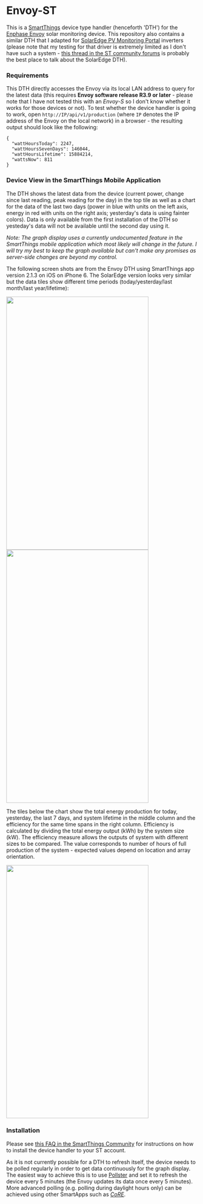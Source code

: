 # Envoy-ST
This is a [SmartThings](http://smartthings.com) device type handler (henceforth 'DTH') for the [Enphase Envoy](https://enphase.com/en-us/products-and-services/envoy) solar monitoring device. This repository also contains a similar DTH that I adapted for [SolarEdge PV Monitoring Portal](http://www.solaredge.us/groups/us/products/pv-monitoring) inverters (please note that my testing for that driver is extremely limited as I don't have such a system - [this thread in the ST community forums](https://community.smartthings.com/t/solaredge-device-type/30950) is probably the best place to talk about the SolarEdge DTH).

### Requirements
This DTH directly accesses the Envoy via its local LAN address to query for the latest data (this requires **Envoy software release R3.9 or later** - please note that I have not tested this with an *Envoy-S* so I don't know whether it works for those devices or not). To test whether the device handler is going to work, open `http://IP/api/v1/production` (where `IP` denotes the IP address of the Envoy on the local network) in a browser - the resulting output should look like the following:
```
{
  "wattHoursToday": 2247,
  "wattHoursSevenDays": 146044,
  "wattHoursLifetime": 15884214,
  "wattsNow": 811
}
```

### Device View in the SmartThings Mobile Application
The DTH shows the latest data from the device (current power, change since last reading, peak reading for the day) in the top tile as well as a chart for the data of the last two days (power in blue with units on the left axis, energy in red with units on the right axis; yesterday's data is using fainter colors). Data is only available from the first installation of the DTH so yesteday's data will not be available until the second day using it.

*Note: The graph display uses a currently undocumented feature in the SmartThings mobile application which most likely will change in the future. I will try my best to keep the graph available but can't make any promises as server-side changes are beyond my control.*

The following screen shots are from the Envoy DTH using SmartThings app version 2.1.3 on iOS on iPhone 6. The SolarEdge version looks very similar but the data tiles show different time periods (today/yesterday/last month/last year/lifetime):

<img src="https://raw.githubusercontent.com/ahndee/Envoy-ST/master/devicetypes/aamann/enlighten-envoy-local.src/docs/IMG_2527.jpg" width="375px" height="667px" />
<img src="https://raw.githubusercontent.com/ahndee/Envoy-ST/master/devicetypes/aamann/enlighten-envoy-local.src/docs/IMG_2528.jpg" width="375px" height="667px" />

The tiles below the chart show the total energy production for today, yesterday, the last 7 days, and system lifetime in the middle column and the efficiency for the same time spans in the right column. Efficiency is calculated by dividing the total energy output (kWh) by the system size (kW). The efficiency measure allows the outputs of system with different sizes to be compared. The value corresponds to number of hours of full production of the system - expected values depend on location and array orientation.

<img src="https://raw.githubusercontent.com/ahndee/Envoy-ST/master/devicetypes/aamann/enlighten-envoy-local.src/docs/IMG_2529.jpg" width="375px" height="667px" />

### Installation
Please see [this FAQ in the SmartThings Community](https://community.smartthings.com/t/faq-an-overview-of-using-custom-code-in-smartthings/16772) for instructions on how to install the device handler to your ST account.

As it is not currently possible for a DTH to refresh itself, the device needs to be polled regularly in order to get data continuously for the graph display. The easiest way to achieve this is to use [Pollster](https://community.smartthings.com/t/pollster-a-smartthings-polling-daemon/3447) and set it to refresh the device every 5 minutes (the Envoy updates its data once every 5 minutes). More advanced polling (e.g. polling during daylight hours only) can be achieved using other SmartApps such as [*CoRE*](https://community.smartthings.com/t/release-candidate-core-communitys-own-rule-engine/57972).
